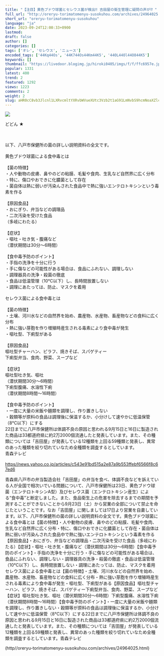 ```yaml
---
title: "【注目】黄色ブドウ球菌とセレウス菌が検出‼ 吉田屋の衛生管理に疑問の声が⁉ "
full_url: "http://oreryu-torimatomenyu-susokuhou.com/archives/24964025.html"
short_url: "oreryu-torimatomenyu-susokuhou"
language: "ja"
date: 2023-09-24T12:00:33+0900
lastmod: 
draft: false
author: []
categories: []
tags: ['オレ', 'セレウス', 'ニュース']
encoded_tags: ['44Kq44Os', '44K744Os44Km44K5', '44OL44Ol44O844K5']
keywords: []
thumbnail: "https://livedoor.blogimg.jp/hiroki0405/imgs/f/f/ffc6957e.jpg"
popular: 1331
latest: 400
trend: 2
featured: 1292
views: 1223
comments: 2
weight: 2
slug: aHR0cC8vb3Jlcnl1LXRvcmltYXRvbWVueXUtc3Vzb2t1aG91LmNvbS9hcmNoaXZlcy8yNDk2NDAyNS5odG1s
---
```


![](https://livedoor.blogimg.jp/hiroki0405/imgs/f/f/ffc6957e.jpg)

<div><p>どどん ★ </p><br> <br> 以下、八戸市保健所の菌の詳しい説明資料の全文です。 <br> <br> 黄色ブドウ球菌による食中毒とは <br> <br> 【菌の特徴】 <br> ・人や動物の皮膚、鼻やのどの粘膜、毛髪や食肉、生乳など自然界に広く分布 <br> ・特に、傷口やおできに化膿菌として存在 <br> ・菌自体は熱に弱いが汚染んされた食品中で熱に強いエンテロトキシンという毒素を作る <br> <br> 【原因食品】 <br> ・おにぎり、弁当などの調理品 <br> ・二次汚染を受けた食品 <br> （多岐にわたる） <br> <br> 【症状】 <br> ・嘔吐・吐き気・腹痛など <br> （潜伏期間は30分～6時間） <br> <br> 【食中毒予防のポイント】 <br> ・手指の洗浄を十分に行う <br> ・手に傷などの可能性がある場合は、食品にふれない、調理しない <br> ・調理器具の洗浄・殺菌の徹底 <br> ・食品は低温管理（10℃以下）し、長時間放置しない <br> ・調理にあたっては、防止、マスクを着用 <br> <br> セレウス菌による食中毒とは <br> <br> 【菌の特徴】 <br> ・土壌、河川水などの自然界を始め、農産物、水産物、畜産物などの食料に広く分布 <br> ・熱に強い芽胞を作り増殖時産生される毒素により食中毒が発生 <br> ・嘔吐型、下痢型がある <br> <br> 【原因食品】 <br> 嘔吐型チャーハン、ピラフ、焼きそば、スパゲティー <br> 下痢型弁当、食肉、野菜、スープなど <br> <br> 【症状】 <br> 嘔吐型吐き気、嘔吐 <br> （潜伏期間30分～6時間） <br> 下痢型腹痛、水溶性下痢 <br> （潜伏期間8時間～16時間） <br> <br> 【食中毒予防のポイント】 <br> ・一度に大量の米飯や麺類を調理し、作り置きしない <br> ・穀類等が原料の食品は調理後に保温するか、小分けして速やかに低温保管（8℃以下）にする <br> 22日までに八戸市保健所は体調不良の原因と思われる9月15日と16日に製造された商品は33都道府県に約2万2000個流通したと発表しています。また、その種類については「吉田屋」が発表している12種類を上回る59種類と発表し、異常のあった種類を絞り切れていなため全種類を調査するとしています。 <br> 青森テレビ <br> <br> <a target='_blank' href='https//news.yahoo.co.jp/articles/c543e91bd515a2e87a9b553ffebf6566f8c67ed6'>https//news.yahoo.co.jp/articles/c543e91bd515a2e87a9b553ffebf6566f8c67ed6</a> <p>青森県八戸市の弁当製造会社「吉田屋」の弁当を食べ、体調不良などを訴えている人が全国で相次いでいる問題について、八戸市保健所は23日、黄色ブドウ球菌（エンテロトキシンA型）及びセレウス菌（エンテロトキシン産生）による“食中毒”と断定しました。また、食品衛生上の危害を除去するまでの期間を予測することができないことから9月23日（土）から営業の全部について禁止を命じたということです。なお「吉田屋」に関しましては17日より営業を自粛しています。以下、八戸市保健所の菌の詳しい説明資料の全文です。黄色ブドウ球菌による食中毒とは【菌の特徴】・人や動物の皮膚、鼻やのどの粘膜、毛髪や食肉、生乳など自然界に広く分布・特に、傷口やおできに化膿菌として存在・菌自体は熱に弱いが汚染んされた食品中で熱に強いエンテロトキシンという毒素を作る【原因食品】・おにぎり、弁当などの調理品・二次汚染を受けた食品（多岐にわたる）【症状】・嘔吐・吐き気・腹痛など（潜伏期間は30分～6時間）【食中毒予防のポイント】・手指の洗浄を十分に行う・手に傷などの可能性がある場合は、食品にふれない、調理しない・調理器具の洗浄・殺菌の徹底・食品は低温管理（10℃以下）し、長時間放置しない・調理にあたっては、防止、マスクを着用セレウス菌による食中毒とは【菌の特徴】・土壌、河川水などの自然界を始め、農産物、水産物、畜産物などの食料に広く分布・熱に強い芽胞を作り増殖時産生される毒素により食中毒が発生・嘔吐型、下痢型がある【原因食品】嘔吐型チャーハン、ピラフ、焼きそば、スパゲティー下痢型弁当、食肉、野菜、スープなど【症状】嘔吐型吐き気、嘔吐（潜伏期間30分～6時間）下痢型腹痛、水溶性下痢（潜伏期間8時間～16時間）【食中毒予防のポイント】・一度に大量の米飯や麺類を調理し、作り置きしない・穀類等が原料の食品は調理後に保温するか、小分けして速やかに低温保管（8℃以下）にする22日までに八戸市保健所は体調不良の原因と思われる9月15日と16日に製造された商品は33都道府県に約2万2000個流通したと発表しています。また、その種類については「吉田屋」が発表している12種類を上回る59種類と発表し、異常のあった種類を絞り切れていなため全種類を調査するとしています。青森テレビ</p></div>

(http//oreryu-torimatomenyu-susokuhou.com/archives/24964025.html)
